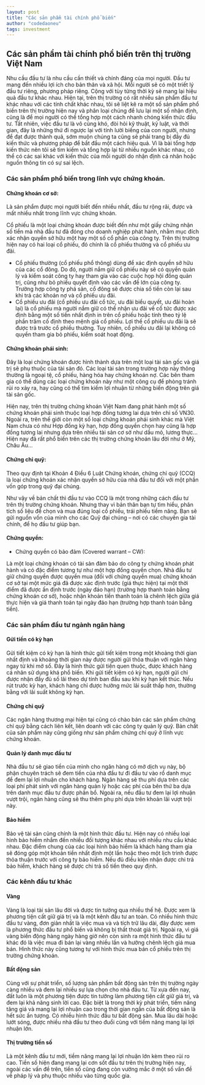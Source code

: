 ```yaml
---
layout: post
title: "Các sản phẩm tài chính phổ biến"
author: "codedaoneu"
tags: investment
---
```


## Các sản phẩm tài chính phổ biến trên thị trường Việt Nam

Nhu cầu đầu tư là nhu cầu cần thiết và chính đáng của mọi người. Đầu tư mang đến nhiều lợi ích cho bản thân và xã hội. Mỗi người sẽ có một triết lý đầu tư riêng, phương pháp riêng. Cộng với tùy từng thời kỳ sẽ mang lại hiệu quả đầu tư khác nhau. Hiện tại, trên thị trường có rất nhiều sản phẩm đầu tư khác nhau với các tính chất khác nhau, tôi sẽ liệt kê ra một số sản phẩm phổ biến trên thị trường hiện nay và phân loại chúng để lưu lại một số nhận định, cũng là để mọi người có thể tổng hợp một cách nhanh chóng kiến thức đầu tư. Tất nhiên, việc đầu tư là vô cùng khó, đòi hỏi kỹ thuật, kỷ luật, và thời gian, đây là những thứ đi ngược lại với tính lười biếng của con người, nhưng để đạt được thành quả, sớm muộn chúng ta cũng sẽ phải trang bị đầy đủ kiến thức và phương pháp để bắt đầu một cách hiệu quả. Vì là bài tổng hợp kiến thức nên tôi sẽ tìm kiếm và tổng hợp lại từ nhiều nguồn khác nhau, có thể có các sai khác với kiến thức của mỗi người do nhận định cá nhân hoặc nguồn thông tin có sự sai lệch.

### Các sản phẩm phổ biến trong lĩnh vực chứng khoán.

#### Chứng khoán cơ sở:

Là sản phẩm được mọi người biết đến nhiều nhất, đầu tư rộng rãi, được và mất nhiều nhất trong lĩnh vực chứng khoán.

Cổ phiếu là một loại chứng khoán được biết đến như một giấy chứng nhận số tiền mà nhà đầu tư đã đóng cho doanh nghiệp phát hành, nhằm mục đích xác nhận quyền sở hữu một hay một số cổ phần của công ty. Trên thị trường hiện nay có hai loại cổ phiếu, đó chính là cổ phiếu thường và cổ phiếu ưu đãi.

* Cổ phiếu thường (cổ phiếu phổ thông) dùng để xác định quyền sở hữu của các cổ đông. Do đó, người nắm giữ cổ phiếu này sẽ có quyền quản lý và kiểm soát công ty hay tham gia vào các cuộc họp hội đồng quản trị, cũng như bỏ phiếu quyết định vào các vấn đề lớn của công ty. Trường hợp công ty phá sản, cổ đông sẽ được chia số tiền còn lại sau khi trả các khoản nợ và cổ phiếu ưu đãi.
* Cổ phiếu ưu đãi (cổ phiếu ưu đãi cổ tức, ưu đãi biểu quyết, ưu đãi hoàn lại) là cổ phiếu mà người nắm giữ có thể nhận ưu đãi về cổ tức được xác định bằng một số tiền nhất định in trên cổ phiếu hoặc tính theo tỷ lệ phần trăm cố định theo mệnh giá cổ phiếu. Lợi thế cổ phiếu ưu đãi là sẽ được trả trước cổ phiếu thường. Tuy nhiên, cổ phiếu ưu đãi lại không có quyền tham gia bỏ phiếu, kiểm soát hoạt động.

#### Chứng khoán phái sinh:

Đây là loại chứng khoán được hình thành dựa trên một loại tài sản gốc và giá trị sẽ phụ thuộc của tài sản đó. Các loại tài sản trong trường hợp này thông thường là ngoại tệ, cổ phiếu, hàng hóa hay chứng khoán nợ.
Các bên tham gia có thể dùng các loại chứng khoán này như một công cụ để phòng tránh rủi ro xảy ra, hay cũng có thể tìm kiếm lợi nhuận từ những biến động trên giá tài sản gốc.

Hiện nay, trên thị trường chứng khoán Việt Nam đang phát hành một số chứng khoán phái sinh thuộc loại hợp đồng tương lai dựa trên chỉ số VN30. Ngoài ra, trên thế giới còn một số loại chứng khoán phái sinh khác mà Việt Nam chưa có như Hợp đồng kỳ hạn, hợp đồng quyền chọn hay cũng là hợp đồng tương lai nhưng dựa trên nhiều tài sản cơ sở như dầu mỏ, lương thực... Hiện nay đã rất phổ biến trên các thị trường chứng khoán lâu đời như ở Mỹ, Châu Âu...

#### Chứng chỉ quỹ:

Theo quy định tại Khoản 4 Điều 6 Luật Chứng khoán, chứng chỉ quỹ (CCQ) là loại chứng khoán xác nhận quyền sở hữu của nhà đầu tư đối với một phần vốn góp trong quỹ đại chúng.

Như vậy về bản chất thì đầu tư vào CCQ là một trong những cách đầu tư trên thị trường chứng khoán. Nhưng thay vì bản thân bạn tự tìm hiểu, phân tích số liệu để chọn và mua đúng loại cổ phiếu, trái phiếu tiềm năng. Bạn sẽ gửi nguồn vốn của mình cho các Quỹ đại chúng – nơi có các chuyên gia tài chính, để họ đầu tư giúp bạn.

#### Chứng quyền:

* Chứng quyền có bảo đảm (Covered warrant – CW):

 Là một loại chứng khoán có tài sản đảm bảo do công ty chứng khoán phát hành và có đặc điểm tương tự như một hợp đồng quyền chọn. Nhà đầu tư giữ chứng quyền được quyền mua (đối với chứng quyền mua) chứng khoán cơ sở tại một mức giá đã được xác định trước (giá thực hiện) tại một thời điểm đã được ấn định trước (ngày đáo hạn) (trường hợp thanh toán bằng chứng khoán cơ sở), hoặc nhận khoản tiền thanh toán là chênh lệch giữa giá thực hiện và giá thanh toán tại ngày đáo hạn (trường hợp thanh toán bằng tiền).

### Các sản phẩm đầu tư ngành ngân hàng

#### Gửi tiền có kỳ hạn

Gửi tiết kiệm có kỳ hạn là hình thức gửi tiết kiệm trong một khoảng thời gian nhất định và khoảng thời gian này được người gửi thỏa thuận với ngân hàng ngay từ khi mở sổ. Đây là hình thức gửi tiền quen thuộc, được khách hàng cá nhân sử dụng khá phổ biến. Khi gửi tiết kiệm có kỳ hạn, người gửi chỉ được nhận đầy đủ số lãi theo dự tính ban đầu sau khi kỳ hạn kết thúc. Nếu rút trước kỳ hạn, khách hàng chỉ được hưởng mức lãi suất thấp hơn, thường bằng với lãi suất không kỳ hạn.

#### Chứng chỉ quỹ

Các ngân hàng thương mại hiện tại cũng có chào bán các sản phẩm chứng chỉ quỹ bằng cách liên kết, liên doanh với các công ty quản lý quỹ. Bản chất của sản phẩm này cũng giống như sản phẩm chứng chỉ quỹ ở lĩnh vực chứng khoán.

#### Quản lý danh mục đầu tư

Nhà đầu tư sẽ giao tiền của mình cho ngân hàng có mở dịch vụ này, bộ phận chuyên trách sẽ đem tiền của nhà đầu tư đi đầu tư vào rổ danh mục để đem lại lợi nhuận cho khách hàng. Ngân hàng sẽ thu phí dựa trên các loại phí phát sinh với ngân hàng quản lý hoặc các phí của bên thứ ba dựa trên danh mục đầu tư được phân bổ. Ngoài ra, nếu đầu tư đem lại lợi nhuận vượt trội, ngân hàng cũng sẽ thu thêm phụ phí dựa trên khoản lãi vượt trội này.

#### Bảo hiểm

Bảo vệ tài sản cũng chính là một hình thức đầu tư. Hiện nay có nhiều loại hình bảo hiểm nhắm đến nhiều đối tượng khác nhau với nhiều nhu cầu khác nhau. Đặc điểm chung của các loại hình bảo hiểm là khách hàng tham gia sẽ đóng góp một khoản tiền nhất định một lần hoặc theo một lịch trình được thỏa thuận trước với công ty bảo hiểm. Nếu đủ điều kiện nhận được chi trả bảo hiểm, khách hàng sẽ được chi trả số tiền theo quy định.

### Các kênh đầu tư khác

#### Vàng

Vàng là loại tài sản lâu đời và được tin tưởng qua nhiều thế hệ. Được xem là phương tiện cất giữ giá trị và là một kênh đầu tư an toàn. Có nhiều hình thức đầu tư vàng, đơn giản nhất là việc mua và và tích trữ lâu dài, đây được xem là phương thức đầu tư phổ biến và không bị thất thoát giá trị. Ngoài ra, vì giá vàng biến động hàng ngày hàng giờ nên còn sinh ra một hình thức đầu tư khác đó là việc mua đi bán lại vàng nhiều lần và hưởng chênh lệch giá mua bán. Hình thức này cũng tương tự với hình thức mua bán cổ phiếu trên thị trường chứng khoán.

#### Bất động sản

Cùng với sự phát triển, số lượng sản phẩm bất động sản trên thị trường ngày càng nhiều và đem lại nhiều sự lựa chọn cho nhà đầu tư. Từ xưa đến nay, đất luôn là một phương tiện được tin tưởng làm phương tiện cất giữ giá trị, và đem lại khả năng sinh lời cao. Đặc biệt là trong thời kỳ phát triển, tiềm năng tăng giá và mang lại lợi nhuận cao trong thời gian ngắn của bất động sản là hết sức ấn tượng. Có nhiều hình thức đầu tư bất động sản. Mua lâu dài hoặc lướt sóng, được nhiều nhà đầu tư theo đuổi cùng với tiềm năng mang lại lợi nhuận lớn.

#### Thị trường tiền số

Là một kênh đầu tư mới, tiềm năng mang lại lợi nhuận lớn kèm theo rủi ro cao. Tiền số hiện đang mang lại cơn sốt đầu tư trên thị trường hiện nay, ngoài các vấn đề trên, tiền số cũng đang còn vướng mắc ở một số vấn đề về pháp lý và phụ thuộc nhiều vào từng quốc gia.




